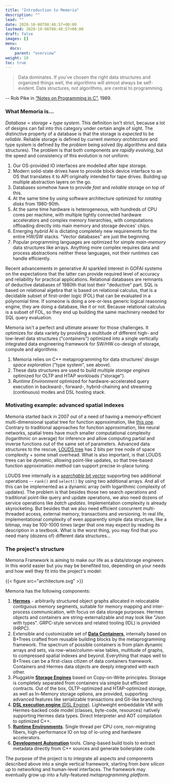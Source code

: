 ```yaml
---
title: "Introduction to Memoria"
description: ""
lead: ""
date: 2020-10-06T08:48:57+00:00
lastmod: 2020-10-06T08:48:57+00:00
draft: false
images: []
menu:
  docs:
    parent: "overview"
weight: 10
toc: true
---
```


> Data dominates. If you've chosen the right data structures and organized things well, the algorithms will almost always be self-evident. Data structures, not algorithms, are central to programming.

-- Rob Pike in [“Notes on Programming in C”](http://www.lysator.liu.se/c/pikestyle.html), 1989.

### What Memoria is...

_Database_ = _storage_ + _type system_. This definition isn't strict, because a lot of designs can fall into this category under certain angle of sight. The distinctive property of a database is that the storage is _expected_ to be _reliable_. Reliable storage is defined by current _memory architecture_ and type system is defined by the _problem_ being solved (by algorithms and data structures). The problem is that both components are _rapidly evolving_, but the speed and consistency of this evolution is not uniform:

1. Our OS-provided IO interfaces are modelled after _tape_ storage. 
2. Modern solid-state drives have to provide block device interface to an OS that translates it to API originally intended for tape drives. Building up multiple abstraction layers on the go.
3. Databases somehow have to provide _fast_ and _reliable_ storage on top of this.
4. At the same time by using software architecture optimized for _rotating disks_ from 1980-90th.
5. At the same time hardware is heterogeneous, with hundreds of CPU cores per machine, with multiple tightly connected hardware accelerators and complex memory hierarchies, with computations offloading directly into main memory and storage devices' chips.
6. Emerging _hybrid_ AI is dictating completely new requirements for the entire HW/SW stacks. "Vector databases" are just the beginning.
7. Popular programming languages are optimized for simple _main-memory_ data structures like arrays. Anything more complex requires data and process abstractions neither these languages, not their _runtimes_ can handle efficiently.

Recent advancements in generative AI sparkled interest in GOFAI systems on the expectations that the latter can provide required level of accuracy and reliability for practical applications. Relational databases are remnants of deductive databases of 1980th that lost their "deductive" part. SQL is based on relational algebra that is based on relational calculus, that is a decidable subset of first-order logic (FOL) that can be evaluated in a polynomial time. If someone is doing a ore-or-less generic logical reasoning engine, they are doing a database, like it or not. Because relational calculus is a subset of FOL, so they end up building the same machinery needed for SQL query evaluation.

Memoria isn't a perfect and ultimate answer for those challenges. It optimizes for data variety by providing a multitude of different high- and low-level data structures ("containers") optimized into a single vertically integrated data engineering framework for SW/HW co-design of storage, compute and algorithms:

1. Memoria relies on C++ metaprogramming for data structures' _design space exploration_ ("type system", see above).
2. These data structures are used to build multiple _storage engines_ optimized for OLTP and HTAP workloads ("storage").
3. _Runtime Environment_ optimized for hardware-accelerated query execution in backward-, forward-, hybrid-chaining and streaming (continuous) modes and DSL hosting stack.

### Motivating example: advanced spatial indexes

Memoria started back in 2007 out of a need of having a memory-efficient multi-dimensional spatial tree for function approximation, like [this one](/docs/data-zoo/associative-memory-2/). Contrary to traditional approaches for function approximation, like neural networks, spatial trees have much smaller computational complexity (logarithmic on average) for inference and allow computing partial and inverse functions out of the same set of parameters. Advanced data structures to the rescue, [LOUDS tree](/docs/data-zoo/louds-tree/) has 2 bits per tree node of space complexity + some small overhead. What is also important, is that LOUDS trees can be *dynamic*, allowing point-like updates, so that tree-based function approximation method can support precise in-place tuning.

LOUDS tree internally is a [*searchable* bit vector](/docs/data-zoo/searchable-seq/) supporting two additional operations -- `rank()` and `select()` by using two additional arrays. And all of this can be implemented as a dynamic array (with logarithmic complexity of updates). The problem is that besides those two search operations and traditional point-like query and update operations, we also need dozens of service operations like *batch updates*. Implementation complexity is already skyrocketing. But besides that we also need efficient concurrent multi-threaded access, external memory, transactions and versioning. In real life, implementational complexity of even apparently simple data structure, like a bitmap, may be 100-1000 times larger that one may expect by reading its description in a textbook. What is the worst thing, you may find that you need many (dozens of) different data structures...

### The project's structure

Memoria Framework is aiming to make our life as a data/storage engineers in this world easier but you may be benefited too, depending on your needs and how well they fit into the project's model:

{{< figure src="architecture.svg" >}}

Memoria has the following components:

1. [**Hermes**](/docs/overview/hermes) - arbitrarily structured object graphs allocated in relocatable contiguous memory segments, suitable for memory mapping and inter-process communication, with focus on data storage purposes. Hermes objects and containers are string-externalizable and may look like "Json with types". GRPC-style services and related tooling (IDL) is provided (HRPC).
2. Extensible and customizable set of [**Data Containers**](/docs/overview/containers), internally based on B+Trees crafted from reusable building blocks by the metaprogramming framework. The spectrum of possible containers is from plain dynamic arrays and sets, via row-wise/column-wise tables, multitude of graphs, to compressed spatial indexes and beyond. Everything that maps well to B+Trees can be a first-class citizen of data containers framework. Containers and Hermes data objects are deeply integrated with each other.
3. Pluggable [**Storage Engines**](/docs/overview/storage) based on Copy-on-Write principles. Storage is completely separated from containers via simple but efficient contracts. Out of the box, OLTP-optimized and HTAP-optimized storage, as well as In-Memory storage options, are provided, supporting advanced features like serializable transactions and Git-like branching.
4. [**DSL execution engine** (DSL Engine)](/docs/overview/vm). Lightweight embeddable VM with Hermes-backed code model (classes, byte-code, resources) natively supporting Hermes data types. Direct Interpreter and AOT compilation to optimized C++.
5. [**Runtime Environments**](/docs/overview/runtime). Single thread per CPU core, non-migrating fibers, high-performance IO on top of io-uring and hardware accelerators.
6. [**Development Automation**](/docs/overview/mbt) tools. Clang-based build tools to extract metadata directly from C++ sources and generate boilerplate code.

The purpose of the project is to integrate all aspects and components described above into a single vertical framework, starting from *bare silicon* up to networking and human-level interfaces. The framework may eventually grow up into a fully-featured *metaprogramming platform*.


